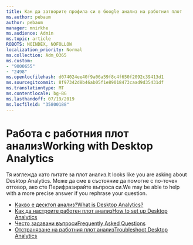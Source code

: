 ```yaml
---
title: Как да затворите профила си в Google анализ на работния плот
ms.author: pebaum
author: pebaum
manager: mnirkhe
ms.audience: Admin
ms.topic: article
ROBOTS: NOINDEX, NOFOLLOW
localization_priority: Normal
ms.collection: Adm_O365
ms.custom:
- "9000655"
- "2498"
ms.openlocfilehash: d074024ee40f9a06a59f8c4f650f2092c39413d1
ms.sourcegitcommit: 8f97342d8b46ab05f1e89018473caad9d35431df
ms.translationtype: MT
ms.contentlocale: bg-BG
ms.lasthandoff: 07/19/2019
ms.locfileid: "35800188"
---
```

# <a name="working-with-desktop-analytics"></a><span data-ttu-id="ec72c-102">Работа с работния плот анализ</span><span class="sxs-lookup"><span data-stu-id="ec72c-102">Working with Desktop Analytics</span></span>

<span data-ttu-id="ec72c-103">Тя изглежда като питате за плот анализ.</span><span class="sxs-lookup"><span data-stu-id="ec72c-103">It looks like you are asking about Desktop Analytics.</span></span> <span data-ttu-id="ec72c-104">Може да сме в състояние да помогне с по-точен отговор, ако сте Перифразирайте въпроса си.</span><span class="sxs-lookup"><span data-stu-id="ec72c-104">We may be able to help with a more precise answer if you rephrase your question.</span></span>

- [<span data-ttu-id="ec72c-105">Какво е десктоп анализ?</span><span class="sxs-lookup"><span data-stu-id="ec72c-105">What is Desktop Analytics?</span></span>](https://docs.microsoft.com/sccm/desktop-analytics/overview)
- [<span data-ttu-id="ec72c-106">Как да настроите работен плот анализ</span><span class="sxs-lookup"><span data-stu-id="ec72c-106">How to set up Desktop Analytics</span></span>](https://docs.microsoft.com/sccm/desktop-analytics/set-up)
- [<span data-ttu-id="ec72c-107">Често задавани въпроси</span><span class="sxs-lookup"><span data-stu-id="ec72c-107">Frequently Asked Questions</span></span>](https://docs.microsoft.com/sccm/desktop-analytics/faq)
- [<span data-ttu-id="ec72c-108">Отстраняване на работния плот анализ</span><span class="sxs-lookup"><span data-stu-id="ec72c-108">Troubleshoot Desktop Analytics</span></span>](https://docs.microsoft.com/sccm/desktop-analytics/troubleshooting)